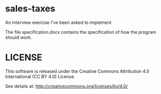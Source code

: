 sales-taxes
===========

An interview exercise I've been asked to implement

The file specification.docx contains the specification of how the program should work. 

LICENSE
=======

This software is released under the Creative Commons Attribution 4.0 International (CC BY 4.0) License.

See details at: http://creativecommons.org/licenses/by/4.0/
